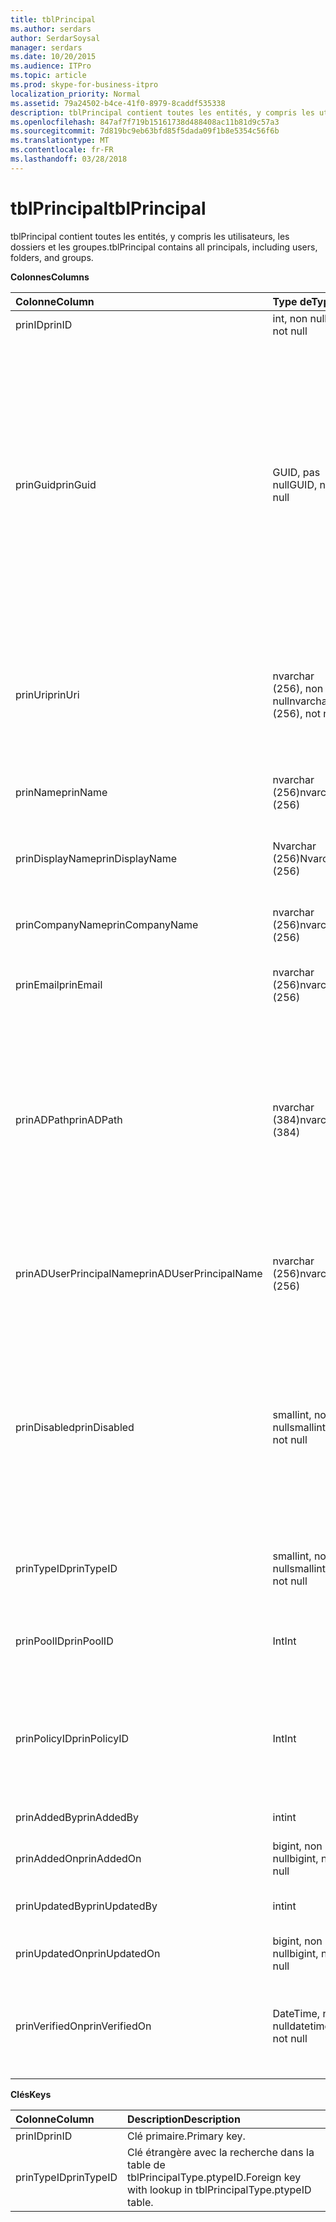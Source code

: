 ```yaml
---
title: tblPrincipal
ms.author: serdars
author: SerdarSoysal
manager: serdars
ms.date: 10/20/2015
ms.audience: ITPro
ms.topic: article
ms.prod: skype-for-business-itpro
localization_priority: Normal
ms.assetid: 79a24502-b4ce-41f0-8979-8caddf535338
description: tblPrincipal contient toutes les entités, y compris les utilisateurs, les dossiers et les groupes.
ms.openlocfilehash: 847af7f719b15161738d488408ac11b81d9c57a3
ms.sourcegitcommit: 7d819bc9eb63bfd85f5dada09f1b8e5354c56f6b
ms.translationtype: MT
ms.contentlocale: fr-FR
ms.lasthandoff: 03/28/2018
---
```

# <a name="tblprincipal"></a><span data-ttu-id="81a5b-103">tblPrincipal</span><span class="sxs-lookup"><span data-stu-id="81a5b-103">tblPrincipal</span></span>
 
<span data-ttu-id="81a5b-104">tblPrincipal contient toutes les entités, y compris les utilisateurs, les dossiers et les groupes.</span><span class="sxs-lookup"><span data-stu-id="81a5b-104">tblPrincipal contains all principals, including users, folders, and groups.</span></span>
  
<span data-ttu-id="81a5b-105">**Colonnes**</span><span class="sxs-lookup"><span data-stu-id="81a5b-105">**Columns**</span></span>

|<span data-ttu-id="81a5b-106">**Colonne**</span><span class="sxs-lookup"><span data-stu-id="81a5b-106">**Column**</span></span>|<span data-ttu-id="81a5b-107">**Type de**</span><span class="sxs-lookup"><span data-stu-id="81a5b-107">**Type**</span></span>|<span data-ttu-id="81a5b-108">**Description**</span><span class="sxs-lookup"><span data-stu-id="81a5b-108">**Description**</span></span>|
|:-----|:-----|:-----|
|<span data-ttu-id="81a5b-109">prinID</span><span class="sxs-lookup"><span data-stu-id="81a5b-109">prinID</span></span>  <br/> |<span data-ttu-id="81a5b-110">int, non null</span><span class="sxs-lookup"><span data-stu-id="81a5b-110">int, not null</span></span>  <br/> |<span data-ttu-id="81a5b-111">ID d’entité de sécurité.</span><span class="sxs-lookup"><span data-stu-id="81a5b-111">Principal ID.</span></span>  <br/> |
|<span data-ttu-id="81a5b-112">prinGuid</span><span class="sxs-lookup"><span data-stu-id="81a5b-112">prinGuid</span></span>  <br/> |<span data-ttu-id="81a5b-113">GUID, pas null</span><span class="sxs-lookup"><span data-stu-id="81a5b-113">GUID, not null</span></span>  <br/> |<span data-ttu-id="81a5b-114">GUID de l’entité de sécurité.</span><span class="sxs-lookup"><span data-stu-id="81a5b-114">Principal GUID.</span></span> <span data-ttu-id="81a5b-115">Cela est largement utilisé comme une autre clé primaire car sa signification à cheval sur l’espace des Services de domaine Active Directory.</span><span class="sxs-lookup"><span data-stu-id="81a5b-115">This is broadly used as an alternate primary key because its meaning crosses over into the Active Directory Domain Services space.</span></span> <span data-ttu-id="81a5b-116">(Le GUID pour une entité de sécurité mis en cache est égal à l’objet Active Directory correspondant GUID).</span><span class="sxs-lookup"><span data-stu-id="81a5b-116">(The GUID for a cached principal is equal to the corresponding Active Directory object GUID.)</span></span>  <br/> |
|<span data-ttu-id="81a5b-117">prinUri</span><span class="sxs-lookup"><span data-stu-id="81a5b-117">prinUri</span></span>  <br/> |<span data-ttu-id="81a5b-118">nvarchar (256), non null</span><span class="sxs-lookup"><span data-stu-id="81a5b-118">nvarchar (256), not null</span></span>  <br/> |<span data-ttu-id="81a5b-119">URI de l’entité de sécurité.</span><span class="sxs-lookup"><span data-stu-id="81a5b-119">Principal URI.</span></span> <span data-ttu-id="81a5b-120">Le schéma SIP est utilisé pour les utilisateurs, et ma-grp est utilisé pour pratiquement tout le reste.</span><span class="sxs-lookup"><span data-stu-id="81a5b-120">The SIP scheme is used for users, and ma-grp is used for almost everything else.</span></span>  <br/> |
|<span data-ttu-id="81a5b-121">prinName</span><span class="sxs-lookup"><span data-stu-id="81a5b-121">prinName</span></span>  <br/> |<span data-ttu-id="81a5b-122">nvarchar (256)</span><span class="sxs-lookup"><span data-stu-id="81a5b-122">nvarchar (256)</span></span>  <br/> |<span data-ttu-id="81a5b-123">Nom commun.</span><span class="sxs-lookup"><span data-stu-id="81a5b-123">Common name.</span></span> <span data-ttu-id="81a5b-124">Utilisé uniquement par les types d’utilisateur.</span><span class="sxs-lookup"><span data-stu-id="81a5b-124">Used only by user types.</span></span>  <br/> |
|<span data-ttu-id="81a5b-125">prinDisplayName</span><span class="sxs-lookup"><span data-stu-id="81a5b-125">prinDisplayName</span></span>  <br/> |<span data-ttu-id="81a5b-126">Nvarchar (256)</span><span class="sxs-lookup"><span data-stu-id="81a5b-126">Nvarchar (256)</span></span>  <br/> |<span data-ttu-id="81a5b-127">Nom d’affichage.</span><span class="sxs-lookup"><span data-stu-id="81a5b-127">Display name.</span></span> <span data-ttu-id="81a5b-128">Utilisé uniquement par les types d’utilisateur.</span><span class="sxs-lookup"><span data-stu-id="81a5b-128">Used only by user types.</span></span>  <br/> |
|<span data-ttu-id="81a5b-129">prinCompanyName</span><span class="sxs-lookup"><span data-stu-id="81a5b-129">prinCompanyName</span></span>  <br/> |<span data-ttu-id="81a5b-130">nvarchar (256)</span><span class="sxs-lookup"><span data-stu-id="81a5b-130">nvarchar (256)</span></span>  <br/> |<span data-ttu-id="81a5b-131">Nom de la société.</span><span class="sxs-lookup"><span data-stu-id="81a5b-131">Company name.</span></span> <span data-ttu-id="81a5b-132">Utilisé uniquement par les types d’utilisateur.</span><span class="sxs-lookup"><span data-stu-id="81a5b-132">Used only by user types.</span></span>  <br/> |
|<span data-ttu-id="81a5b-133">prinEmail</span><span class="sxs-lookup"><span data-stu-id="81a5b-133">prinEmail</span></span>  <br/> |<span data-ttu-id="81a5b-134">nvarchar (256)</span><span class="sxs-lookup"><span data-stu-id="81a5b-134">nvarchar (256)</span></span>  <br/> |<span data-ttu-id="81a5b-135">Messagerie.</span><span class="sxs-lookup"><span data-stu-id="81a5b-135">Email.</span></span> <span data-ttu-id="81a5b-136">Utilisé uniquement par les types d’utilisateur.</span><span class="sxs-lookup"><span data-stu-id="81a5b-136">Used only by user types.</span></span>  <br/> |
|<span data-ttu-id="81a5b-137">prinADPath</span><span class="sxs-lookup"><span data-stu-id="81a5b-137">prinADPath</span></span>  <br/> |<span data-ttu-id="81a5b-138">nvarchar (384)</span><span class="sxs-lookup"><span data-stu-id="81a5b-138">nvarchar (384)</span></span>  <br/> |<span data-ttu-id="81a5b-139">Nom de l’objet Active Directory que le principal est une version mise en cache du domaine.</span><span class="sxs-lookup"><span data-stu-id="81a5b-139">Domain name of the Active Directory object that the principal is a cached version of.</span></span> <span data-ttu-id="81a5b-140">Peut avoir la valeur Null pour les types qui ne sont pas des objets Active Directory (par exemple, les utilisateurs du système).</span><span class="sxs-lookup"><span data-stu-id="81a5b-140">Can be Null for types that are not Active Directory objects (such as system users).</span></span>  <br/> |
|<span data-ttu-id="81a5b-141">prinADUserPrincipalName</span><span class="sxs-lookup"><span data-stu-id="81a5b-141">prinADUserPrincipalName</span></span>  <br/> |<span data-ttu-id="81a5b-142">nvarchar (256)</span><span class="sxs-lookup"><span data-stu-id="81a5b-142">nvarchar (256)</span></span>  <br/> |<span data-ttu-id="81a5b-143">Utilisateur principaux (UPN) l’utilisateur.</span><span class="sxs-lookup"><span data-stu-id="81a5b-143">User's user principal name (UPN).</span></span> <span data-ttu-id="81a5b-144">Utilisé uniquement par les types d’utilisateur normal.</span><span class="sxs-lookup"><span data-stu-id="81a5b-144">Used only by regular user types.</span></span>  <br/> |
|<span data-ttu-id="81a5b-145">prinDisabled</span><span class="sxs-lookup"><span data-stu-id="81a5b-145">prinDisabled</span></span>  <br/> |<span data-ttu-id="81a5b-146">smallint, non null</span><span class="sxs-lookup"><span data-stu-id="81a5b-146">smallint, not null</span></span>  <br/> | <span data-ttu-id="81a5b-147">0 : principal est actif.</span><span class="sxs-lookup"><span data-stu-id="81a5b-147">0: Principal is active.</span></span> <br/>  <span data-ttu-id="81a5b-148">1 : entité de sécurité est désactivée car les fonctions SIP de l’utilisateur sont désactivées.</span><span class="sxs-lookup"><span data-stu-id="81a5b-148">1: Principal is disabled because user's SIP capabilities are disabled.</span></span> <br/>  <span data-ttu-id="81a5b-149">2 : principal est supprimé, car l’objet d’Active Directory associé a été supprimé.</span><span class="sxs-lookup"><span data-stu-id="81a5b-149">2: Principal is deleted because associated AD object has been deleted.</span></span> <br/> |
|<span data-ttu-id="81a5b-150">prinTypeID</span><span class="sxs-lookup"><span data-stu-id="81a5b-150">prinTypeID</span></span>  <br/> |<span data-ttu-id="81a5b-151">smallint, non null</span><span class="sxs-lookup"><span data-stu-id="81a5b-151">smallint, not null</span></span>  <br/> |<span data-ttu-id="81a5b-152">Type de principal (à partir de table de tblPrincipalType).</span><span class="sxs-lookup"><span data-stu-id="81a5b-152">Principal type (from tblPrincipalType table).</span></span>  <br/> |
|<span data-ttu-id="81a5b-153">prinPoolID</span><span class="sxs-lookup"><span data-stu-id="81a5b-153">prinPoolID</span></span>  <br/> |<span data-ttu-id="81a5b-154">Int</span><span class="sxs-lookup"><span data-stu-id="81a5b-154">Int</span></span>  <br/> |<span data-ttu-id="81a5b-155">Skype Business client d’affectation de pool pour l’entité de sécurité.</span><span class="sxs-lookup"><span data-stu-id="81a5b-155">Skype for Business client pool assignment for the principal.</span></span>  <br/> |
|<span data-ttu-id="81a5b-156">prinPolicyID</span><span class="sxs-lookup"><span data-stu-id="81a5b-156">prinPolicyID</span></span>  <br/> |<span data-ttu-id="81a5b-157">Int</span><span class="sxs-lookup"><span data-stu-id="81a5b-157">Int</span></span>  <br/> |<span data-ttu-id="81a5b-158">Valeur de stratégie serveur Chat permanente pour l’utilisateur, si la stratégie de type de balise est présent.</span><span class="sxs-lookup"><span data-stu-id="81a5b-158">Persistent Chat Server policy value for user, if tag type policy is present.</span></span>  <br/> |
|<span data-ttu-id="81a5b-159">prinAddedBy</span><span class="sxs-lookup"><span data-stu-id="81a5b-159">prinAddedBy</span></span>  <br/> |<span data-ttu-id="81a5b-160">int</span><span class="sxs-lookup"><span data-stu-id="81a5b-160">int</span></span>  <br/> |<span data-ttu-id="81a5b-161">ID principal du créateur.</span><span class="sxs-lookup"><span data-stu-id="81a5b-161">Principal ID of the creator.</span></span>  <br/> |
|<span data-ttu-id="81a5b-162">prinAddedOn</span><span class="sxs-lookup"><span data-stu-id="81a5b-162">prinAddedOn</span></span>  <br/> |<span data-ttu-id="81a5b-163">bigint, non null</span><span class="sxs-lookup"><span data-stu-id="81a5b-163">bigint, not null</span></span>  <br/> |<span data-ttu-id="81a5b-164">Horodatage de l’heure de création.</span><span class="sxs-lookup"><span data-stu-id="81a5b-164">Time stamp for the creation time.</span></span>  <br/> |
|<span data-ttu-id="81a5b-165">prinUpdatedBy</span><span class="sxs-lookup"><span data-stu-id="81a5b-165">prinUpdatedBy</span></span>  <br/> |<span data-ttu-id="81a5b-166">int</span><span class="sxs-lookup"><span data-stu-id="81a5b-166">int</span></span>  <br/> |<span data-ttu-id="81a5b-167">ID de l’entité de sécurité qui a mis à jour ce.</span><span class="sxs-lookup"><span data-stu-id="81a5b-167">ID of the principal that last updated this.</span></span>  <br/> |
|<span data-ttu-id="81a5b-168">prinUpdatedOn</span><span class="sxs-lookup"><span data-stu-id="81a5b-168">prinUpdatedOn</span></span>  <br/> |<span data-ttu-id="81a5b-169">bigint, non null</span><span class="sxs-lookup"><span data-stu-id="81a5b-169">bigint, not null</span></span>  <br/> |<span data-ttu-id="81a5b-170">Horodatage de la dernière mise à jour.</span><span class="sxs-lookup"><span data-stu-id="81a5b-170">Time stamp for the last update.</span></span>  <br/> |
|<span data-ttu-id="81a5b-171">prinVerifiedOn</span><span class="sxs-lookup"><span data-stu-id="81a5b-171">prinVerifiedOn</span></span>  <br/> |<span data-ttu-id="81a5b-172">DateTime, non null</span><span class="sxs-lookup"><span data-stu-id="81a5b-172">datetime, not null</span></span>  <br/> |<span data-ttu-id="81a5b-173">Date et heure de la dernière synchronisation de répertoire Active Actualiser pour l’entité de sécurité.</span><span class="sxs-lookup"><span data-stu-id="81a5b-173">Date and time of the last Active Directory Sync refresh for the principal.</span></span>  <br/> |
   
<span data-ttu-id="81a5b-174">**Clés**</span><span class="sxs-lookup"><span data-stu-id="81a5b-174">**Keys**</span></span>

|<span data-ttu-id="81a5b-175">**Colonne**</span><span class="sxs-lookup"><span data-stu-id="81a5b-175">**Column**</span></span>|<span data-ttu-id="81a5b-176">**Description**</span><span class="sxs-lookup"><span data-stu-id="81a5b-176">**Description**</span></span>|
|:-----|:-----|
|<span data-ttu-id="81a5b-177">prinID</span><span class="sxs-lookup"><span data-stu-id="81a5b-177">prinID</span></span>  <br/> |<span data-ttu-id="81a5b-178">Clé primaire.</span><span class="sxs-lookup"><span data-stu-id="81a5b-178">Primary key.</span></span>  <br/> |
|<span data-ttu-id="81a5b-179">prinTypeID</span><span class="sxs-lookup"><span data-stu-id="81a5b-179">prinTypeID</span></span>  <br/> |<span data-ttu-id="81a5b-180">Clé étrangère avec la recherche dans la table de tblPrincipalType.ptypeID.</span><span class="sxs-lookup"><span data-stu-id="81a5b-180">Foreign key with lookup in tblPrincipalType.ptypeID table.</span></span>  <br/> |
   

